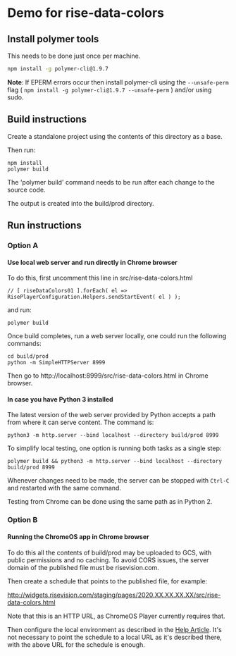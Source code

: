 # Demo for rise-data-colors

## Install polymer tools

This needs to be done just once per machine.

```bash
npm install -g polymer-cli@1.9.7
```

**Note**: If EPERM errors occur then install polymer-cli using the
`--unsafe-perm` flag ( `npm install -g polymer-cli@1.9.7 --unsafe-perm` )
and/or using sudo.

## Build instructions

Create a standalone project using the contents of this directory as a base.

Then run:

```
npm install
polymer build
```

The 'polymer build' command needs to be run after each change to the source
code.

The output is created into the build/prod directory.

## Run instructions

### Option A

#### Use local web server and run directly in Chrome browser

To do this, first uncomment this line in src/rise-data-colors.html

`// [ riseDataColors01 ].forEach( el => RisePlayerConfiguration.Helpers.sendStartEvent( el ) );`

and run:

`polymer build`

Once build completes, run a web server locally, one could run the following commands:

```
cd build/prod
python -m SimpleHTTPServer 8999
```

Then go to http://localhost:8999/src/rise-data-colors.html in Chrome browser.

#### In case you have Python 3 installed

The latest version of the web server provided by Python accepts a path from where it can serve content. The command is:

`python3 -m http.server --bind localhost --directory build/prod 8999`

To simplify local testing, one option is running both tasks as a single step:

`polymer build && python3 -m http.server --bind localhost --directory build/prod 8999`

Whenever changes need to be made, the server can be stopped with `Ctrl-C` and restarted with the same command.

Testing from Chrome can be done using the same path as in Python 2.

### Option B

#### Running the ChromeOS app in Chrome browser

To do this all the contents of build/prod may be uploaded to GCS,
with public permissions and no caching. To avoid CORS issues, the server
domain of the published file must be risevision.com.

Then create a schedule that points to the published file, for example:

  http://widgets.risevision.com/staging/pages/2020.XX.XX.XX.XX/src/rise-data-colors.html

Note that this is an HTTP URL, as ChromeOS Player currently requires that.

Then configure the local environment as described in the
[Help Article](https://help.risevision.com/hc/en-us/articles/360020390692-HTML-Templates-Local-Development-Setup-and-Installation-Process). It's not necessary to point the schedule to a local URL as it's described there, with the above URL for the schedule is enough.
